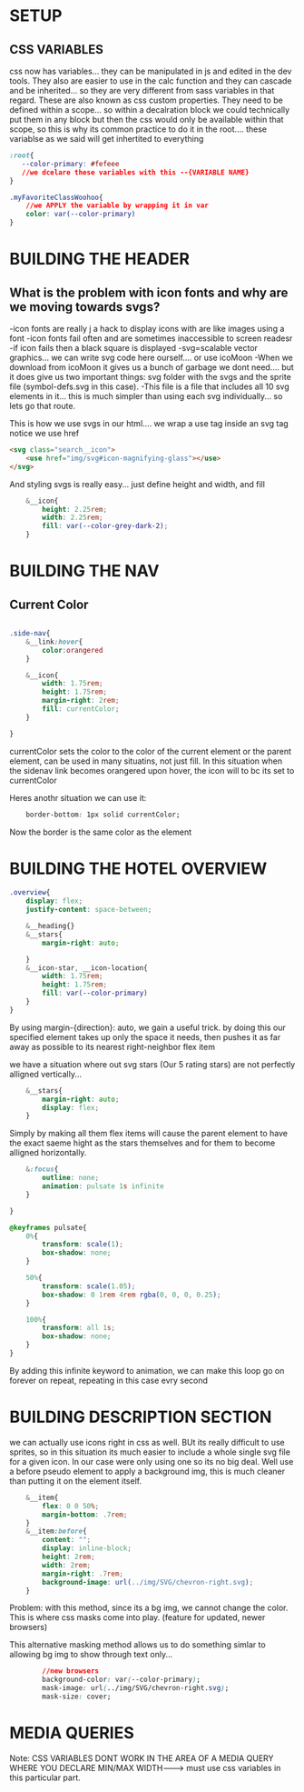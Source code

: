 # SETUP
## CSS VARIABLES
css now has variables... they can be manipulated in js and edited in the dev tools. They also are easier to use in the calc function and they can cascade and be inherited... so they are very different from sass variables in that regard.
These are also known as css custom properties.
They need to be defined within a scope... so within a decalration block
we could technically put them in any block but then the css would only be available within that scope, so this is why its common practice to do it in the root.... these variablse as we said will get inhertited to everything

```css
:root{
   --color-primary: #fefeee
   //we dcelare these variables with this --{VARIABLE NAME}
}

.myFavoriteClassWoohoo{
    //we APPLY the variable by wrapping it in var
    color: var(--color-primary)
}
```

# BUILDING THE HEADER
## What is the problem with icon fonts and why are we moving towards svgs?
-icon fonts are really j a hack to display icons with are like images using a font
-icon fonts fail often and are sometimes inaccessible to screen readesr
-if icon fails then a black square is displayed
-svg=scalable vector graphics... we can write svg code here ourself.... or use icoMoon
-When we download from icoMoon it gives us a bunch of garbage we dont need.... but it does give us two important things: svg folder with the svgs and the sprite file (symbol-defs.svg in this case).
-This file is a file that includes all 10 svg elements in it... this is much simpler than using each svg individually... so lets go that route.

This is how we use svgs in our html.... we wrap a use tag inside an svg tag
notice we use href

```html
<svg class="search__icon">
    <use href="img/svg#icon-magnifying-glass"></use>
</svg>
```


And styling svgs is really easy... just define height and width, and fill

```css
    &__icon{
        height: 2.25rem;
        width: 2.25rem;
        fill: var(--color-grey-dark-2);
    }
```
# BUILDING THE NAV
## Current Color
```css

.side-nav{
    &__link:hover{
        color:orangered
    }

    &__icon{
        width: 1.75rem;
        height: 1.75rem;
        margin-right: 2rem;
        fill: currentColor;
    }

}
```

currentColor sets the color to the color of the current element or the parent element, can be used in many situatins, not just fill.
In this situation when the sidenav link becomes orangered upon hover, the icon will to bc its set to currentColor

Heres anothr situation we can use it: 
```css
    border-bottom: 1px solid currentColor;
```
Now the border is the same color as the element

# BUILDING THE HOTEL OVERVIEW
```css
.overview{
    display: flex;
    justify-content: space-between;

    &__heading{}
    &__stars{
        margin-right: auto;

    }
    &__icon-star, __icon-location{
        width: 1.75rem;
        height: 1.75rem;
        fill: var(--color-primary)
    }
}
```

By using margin-{direction}: auto, we gain a useful trick.
by doing this our specified element takes up only the space it needs, then pushes it as far away as possible to its nearest right-neighbor flex item

we have a situation where out svg stars (Our 5 rating stars) are not perfectly alligned vertically...
```css
    &__stars{
        margin-right: auto;
        display: flex;
    }
```
Simply by making all them flex items will cause the parent element to have the exact saeme hight as the stars themselves and for them to become alligned horizontally.

```css
    &:focus{
        outline: none;
        animation: pulsate 1s infinite
    }

}

@keyframes pulsate{
    0%{
        transform: scale(1);
        box-shadow: none;
    }

    50%{
        transform: scale(1.05);
        box-shadow: 0 1rem 4rem rgba(0, 0, 0, 0.25);
    }

    100%{
        transform: all 1s;
        box-shadow: none;
    }
}
```
By adding this infinite keyword to animation, we can make this loop go on forever on repeat, repeating in this case evry second

# BUILDING DESCRIPTION SECTION
we can actually use icons right in css as well. BUt its really difficult to use sprites, so in this situation its much easier to include a whole single svg file for a given icon. In our case were only using one so its no big deal.
Well use a before pseudo element to apply a background img, this is much cleaner than putting it on the element itself.
```css
    &__item{
        flex: 0 0 50%;
        margin-bottom: .7rem;
    }
    &__item:before{
        content: "";
        display: inline-block;
        height: 2rem;
        width: 2rem;
        margin-right: .7rem;
        background-image: url(../img/SVG/chevron-right.svg);
    }
```
Problem: with this method, since its a bg img, we cannot change the color.
This is where css masks come into play. (feature for updated, newer browsers)

This alternative masking method allows us to do something simlar to allowing bg img to show through text only...
```css
        //new browsers
        background-color: var(--color-primary);
        mask-image: url(../img/SVG/chevron-right.svg);
        mask-size: cover;
```

# MEDIA QUERIES
Note: CSS VARIABLES DONT WORK IN THE AREA OF A MEDIA QUERY WHERE YOU DECLARE MIN/MAX WIDTH---> must use css variables in this particular part.